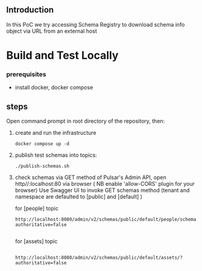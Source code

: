 ##  Introduction

In this PoC we try accessing Schema Registry to download schema info object via URL from an external host


# Build and Test Locally

### prerequisites
* install docker, docker compose

## steps

Open command prompt in root directory of the repository, then:

1. create and run the infrastructure

    ```
    docker compose up -d
    ```
2. publish test schemas into topics:
    ```
   ./publish-schemas.sh
    ```
4. check schemas via GET method of Pulsar's Admin API, open http//:localhost:80 via browser ( NB enable 'allow-CORS' plugin for your browser)
    Use Swagger UI to invoke GET schemas method  (tenant and namespace are defaulted to [public] and [default] )

    for [people] topic 
    ```
    http://localhost:8080/admin/v2/schemas/public/default/people/schema/?authoritative=false
  
    ```
    
    for [assets] topic  
    ```

    http://localhost:8080/admin/v2/schemas/public/default/assets/?authoritative=false
    
    ```

